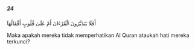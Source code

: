 ##### 24

<span class="ayah">أَفَلَا يَتَدَبَّرُونَ ٱلْقُرْءَانَ أَمْ عَلَىٰ قُلُوبٍ أَقْفَالُهَآ</span>

<span class="ayah_translation">Maka apakah mereka tidak memperhatikan Al Quran ataukah hati mereka terkunci?</span>
